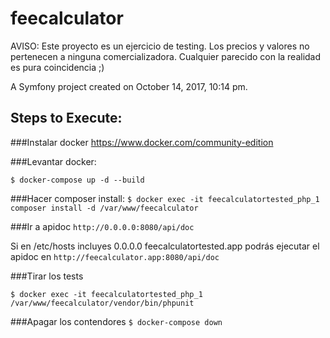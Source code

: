 feecalculator
=============


AVISO: Este proyecto es un ejercicio de testing. Los precios y valores no pertenecen a ninguna comercializadora. Cualquier parecido con la realidad es pura coincidencia ;)

A Symfony project created on October 14, 2017, 10:14 pm.

## Steps to Execute:

###Instalar docker 
https://www.docker.com/community-edition

###Levantar docker:

```$ docker-compose up -d --build```

###Hacer composer install:
```$ docker exec -it feecalculatortested_php_1 composer install -d /var/www/feecalculator```

###Ir a apidoc
```http://0.0.0.0:8080/api/doc```

Si en /etc/hosts incluyes 0.0.0.0 feecalculatortested.app podrás ejecutar el apidoc en
 ```http://feecalculator.app:8080/api/doc```

###Tirar los tests

```$ docker exec -it feecalculatortested_php_1 /var/www/feecalculator/vendor/bin/phpunit```

###Apagar los contendores
```$ docker-compose down```
